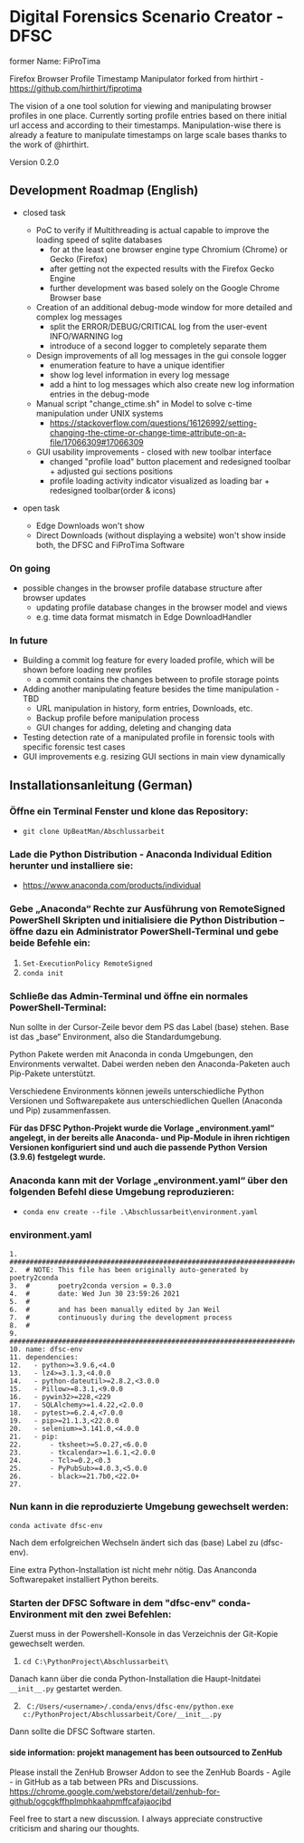 # Digital Forensics Scenario Creator - DFSC

former Name: FiProTima

Firefox Browser Profile Timestamp Manipulator forked from hirthirt - https://github.com/hirthirt/fiprotima

The vision of a one tool solution for viewing and manipulating browser profiles in one place.
Currently sorting profile entries based on there initial url access and according to their timestamps.
Manipulation-wise there is already a feature to manipulate timestamps on large scale bases
thanks to the work of @hirthirt.

Version 0.2.0

## Development Roadmap (English)

- closed task
  - PoC to verify if Multithreading is actual capable to improve the loading speed of sqlite databases
    - for at the least one browser engine type Chromium (Chrome) or Gecko (Firefox)
    - after getting not the expected results with the Firefox Gecko Engine
    - further development was based solely on the Google Chrome Browser base
  - Creation of an additional debug-mode window for more detailed and complex log messages 
    - split the ERROR/DEBUG/CRITICAL log from the user-event INFO/WARNING log
    - introduce of a second logger to completely separate them
  - Design improvements of all log messages in the gui console logger
    - enumeration feature to have a unique identifier
    - show log level information in every log message
    - add a hint to log messages which also create new log information entries in the debug-mode
  - Manual script "change_ctime.sh" in Model to solve c-time manipulation under UNIX systems
    - https://stackoverflow.com/questions/16126992/setting-changing-the-ctime-or-change-time-attribute-on-a-file/17066309#17066309
  - GUI usability improvements - closed with new toolbar interface
    - changed "profile load" button placement and redesigned toolbar + adjusted gui sections positions
    - profile loading activity indicator visualized as loading bar + redesigned toolbar(order & icons)

- open task
  - Edge Downloads won't show
  - Direct Downloads (without displaying a website) won't show inside both, the DFSC and FiProTima Software

### On going
- possible changes in the browser profile database structure after browser updates
  - updating profile database changes in the browser model and views
  - e.g. time data format mismatch in Edge DownloadHandler

### In future

- Building a commit log feature for every loaded profile, which will be shown before loading new profiles
  - a commit contains the changes between to profile storage points
- Adding another manipulating feature besides the time manipulation - TBD
  - URL manipulation in history, form entries, Downloads, etc.
  - Backup profile before manipulation process
  - GUI changes for adding, deleting and changing data
- Testing detection rate of a manipulated profile in forensic tools with specific forensic test cases
- GUI improvements e.g. resizing GUI sections in main view dynamically

## Installationsanleitung (German)

### Öffne ein Terminal Fenster und klone das Repository:

- ```git clone UpBeatMan/Abschlussarbeit```

### Lade die Python Distribution - Anaconda Individual Edition herunter und installiere sie:

- https://www.anaconda.com/products/individual
### Gebe „Anaconda“ Rechte zur Ausführung von RemoteSigned PowerShell Skripten und initialisiere die Python Distribution – öffne dazu ein Administrator PowerShell-Terminal und gebe beide Befehle ein:

1. ```Set-ExecutionPolicy RemoteSigned```
2. ```conda init```

### Schließe das Admin-Terminal und öffne ein normales PowerShell-Terminal:

Nun sollte in der Cursor-Zeile bevor dem PS <Ordnerpfad> das Label (base) stehen. Base ist das „base“ Environment, also die Standardumgebung.

Python Pakete werden mit Anaconda in conda Umgebungen, den Environments verwaltet. Dabei werden neben den Anaconda-Paketen auch Pip-Pakete unterstützt.

Verschiedene Environments können jeweils unterschiedliche Python Versionen und Softwarepakete aus unterschiedlichen Quellen (Anaconda und Pip) zusammenfassen.

**Für das DFSC Python-Projekt wurde die Vorlage „environment.yaml“ angelegt, in der bereits alle Anaconda- und Pip-Module in ihren richtigen Versionen konfiguriert sind und auch die passende Python Version (3.9.6) festgelegt wurde.**

### Anaconda kann mit der Vorlage „environment.yaml“ über den folgenden Befehl diese Umgebung reproduzieren:

- ```conda env create --file .\Abschlussarbeit\environment.yaml```

### environment.yaml

```
1.	###############################################################################
2.	# NOTE: This file has been originally auto-generated by poetry2conda
3.	#       poetry2conda version = 0.3.0
4.	#       date: Wed Jun 30 23:59:26 2021
5.	#
6.	#       and has been manually edited by Jan Weil
7.	#       continuously during the development process
8.	#
9.	###############################################################################
10.	name: dfsc-env
11.	dependencies:
12.	  - python>=3.9.6,<4.0
13.	  - lz4>=3.1.3,<4.0.0
14.	  - python-dateutil>=2.8.2,<3.0.0
15.	  - Pillow>=8.3.1,<9.0.0
16.	  - pywin32>=228,<229
17.	  - SQLAlchemy>=1.4.22,<2.0.0
18.	  - pytest>=6.2.4,<7.0.0
19.	  - pip>=21.1.3,<22.0.0
20.	  - selenium>=3.141.0,<4.0.0
21.	  - pip:
22.	      - tksheet>=5.0.27,<6.0.0
23.	      - tkcalendar>=1.6.1,<2.0.0
24.	      - Tcl>=0.2,<0.3
25.	      - PyPubSub>=4.0.3,<5.0.0
26.	      - black>=21.7b0,<22.0+
27.
```


### Nun kann in die reproduzierte Umgebung gewechselt werden:

```conda activate dfsc-env```

Nach dem erfolgreichen Wechseln ändert sich das (base) Label zu (dfsc-env).

Eine extra Python-Installation ist nicht mehr nötig. Das Ananconda Softwarepaket installiert Python bereits.

### Starten der DFSC Software in dem "dfsc-env" conda-Environment mit den zwei Befehlen:

Zuerst muss in der Powershell-Konsole in das Verzeichnis der Git-Kopie gewechselt werden.

1. ``` cd C:\PythonProject\Abschlussarbeit\ ```

Danach kann über die conda Python-Installation die Haupt-Initdatei `__init__.py` gestartet werden.

2. ``` C:/Users/<username>/.conda/envs/dfsc-env/python.exe c:/PythonProject/Abschlussarbeit/Core/__init__.py```

Dann sollte die DFSC Software starten.

#### side information: projekt management has been outsourced to ZenHub

Please install the ZenHub Browser Addon to see the ZenHub Boards - Agile - in GitHub as a tab between PRs and Discussions.
https://chrome.google.com/webstore/detail/zenhub-for-github/ogcgkffhplmphkaahpmffcafajaocjbd

Feel free to start a new discussion. I always appreciate constructive criticism and sharing our thoughts.
